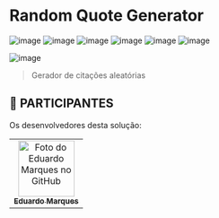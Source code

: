 # Random Quote Generator

![image](https://user-images.githubusercontent.com/83605646/165791475-7164d8da-99a8-4b77-bb47-0346f4feecda.png)
![image](https://user-images.githubusercontent.com/83605646/165791579-9fe1915c-1286-4fc5-aca3-3c0c8b68bcec.png)
![image](https://user-images.githubusercontent.com/83605646/165791904-bb587f87-147e-4b35-a318-e8e191dcd547.png)
![image](https://user-images.githubusercontent.com/83605646/165791961-fe977393-493f-4dbe-8dbd-add155c8a629.png)
![image](https://user-images.githubusercontent.com/83605646/165792007-102edb81-709f-4ec5-9c57-555024951217.png)
![image](https://user-images.githubusercontent.com/83605646/165792031-b4fbb683-9451-44d1-baf4-cf22baa8dcd2.png)

![image](https://user-images.githubusercontent.com/83605646/165790983-fd406944-3d15-4378-88ff-1473e6bc1d7e.png)



> Gerador de citações aleatórias

## 🤝 PARTICIPANTES

Os desenvolvedores desta solução:

<table>
  <tr>
    <td align="center">
      <a href="#">
        <img src="https://avatars.githubusercontent.com/u/83605646?s=400&u=285d8cb082d30041e7c4610fe8377bb7f18f2f2c&v=4" width="100px;" alt="Foto do Eduardo Marques no GitHub"/><br>
        <sub>
          <b>Eduardo Marques</b>
        </sub>
      </a>
    </td>
  </tr>
</table>
